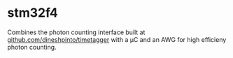 # stm32f4

Combines the photon counting interface built at [github.com/dineshpinto/timetagger](https://github.com/dineshpinto/timetagger) with a
µC and an AWG for high efficieny photon counting.

